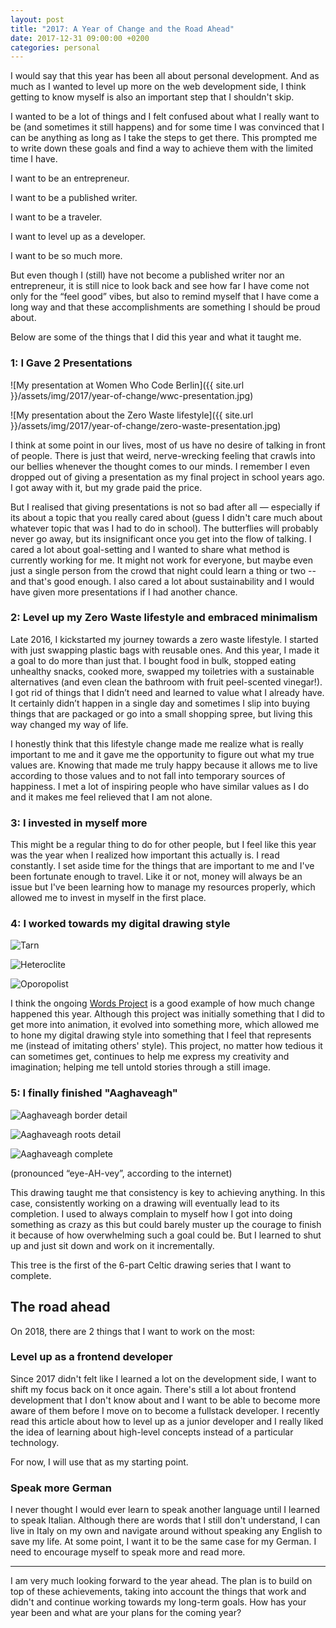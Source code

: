 ```yaml
---
layout: post
title: "2017: A Year of Change and the Road Ahead"
date: 2017-12-31 09:00:00 +0200
categories: personal
---
```


I would say that this year has been all about personal development. And as much as I wanted to level up more on the web development side, I think getting to know myself is also an important step that I shouldn't skip.

I wanted to be a lot of things and I felt confused about what I really want to be (and sometimes it still happens) and for some time I was convinced that I can be anything as long as I take the steps to get there. This prompted me to write down these goals and find a way to achieve them with the limited time I have.

I want to be an entrepreneur.

I want to be a published writer.

I want to be a traveler.

I want to level up as a developer.

I want to be so much more.

But even though I (still) have not become a published writer nor an entrepreneur, it is still nice to look back and see how far I have come not only for the “feel good” vibes, but also to remind myself that I have come a long way and that these accomplishments are something I should be proud about.

Below are some of the things that I did this year and what it taught me.

### 1: I Gave 2 Presentations

![My presentation at Women Who Code Berlin]({{ site.url }}/assets/img/2017/year-of-change/wwc-presentation.jpg)

![My presentation about the Zero Waste lifestyle]({{ site.url }}/assets/img/2017/year-of-change/zero-waste-presentation.jpg)

I think at some point in our lives, most of us have no desire of talking in front of people. There is just that weird, nerve-wrecking feeling that crawls into our bellies whenever the thought comes to our minds. I remember I even dropped out of giving a presentation as my final project in school years ago. I got away with it, but my grade paid the price.

But I realised that giving presentations is not so bad after all — especially if its about a topic that you really cared about (guess I didn't care much about whatever topic that was I had to do in school). The butterflies will probably never go away, but its insignificant once you get into the flow of talking. I cared a lot about goal-setting and I wanted to share what method is currently working for me. It might not work for everyone, but maybe even just a single person from the crowd that night could learn a thing or two -- and that's good enough. I also cared a lot about sustainability and I would have given more presentations if I had another chance.

### 2: Level up my Zero Waste lifestyle and embraced minimalism
Late 2016, I kickstarted my journey towards a zero waste lifestyle. I started with just swapping plastic bags with reusable ones. And this year, I made it a goal to do more than just that. I bought food in bulk, stopped eating unhealthy snacks, cooked more, swapped my toiletries with a sustainable alternatives (and even clean the bathroom with fruit peel-scented vinegar!). I got rid of things that I didn’t need and learned to value what I already have. It certainly didn’t happen in a single day and sometimes I slip into buying things that are packaged or go into a small shopping spree, but living this way changed my way of life.

I honestly think that this lifestyle change made me realize what is really important to me and it gave me the opportunity to figure out what my true values are. Knowing that made me truly happy because it allows me to live according to those values and to not fall into temporary sources of happiness. I met a lot of inspiring people who have similar values as I do and it makes me feel relieved that I am not alone.

### 3: I invested in myself more
This might be a regular thing to do for other people, but I feel like this year was the year when I realized how important this actually is. I read constantly. I set aside time for the things that are important to me and I've been fortunate enough to travel. Like it or not, money will always be an issue but I've been learning how to manage my resources properly, which allowed me to invest in myself in the first place.

### 4: I worked towards my digital drawing style

![Tarn]({{site.url}}/assets/img/2017/year-of-change/tarn.png)

![Heteroclite]({{site.url}}/assets/img/2017/year-of-change/heteroclite.png)

![Oporopolist]({{site.url}}/assets/img/2017/year-of-change/oporopolist.png)

I think the ongoing [Words Project](https://charisseysabel.github.io/the-words-project/#/) is a good example of how much change happened this year. Although this project was initially something that I did to get more into animation, it evolved into something more, which allowed me to hone my digital drawing style into something that I feel that represents me (instead of imitating others' style). This project, no matter how tedious it can sometimes get, continues to help me express my creativity and imagination; helping me tell untold stories through a still image.

### 5: I finally finished "Aaghaveagh"

![Aaghaveagh border detail]({{site.url}}/assets/img/2017/year-of-change/aaghaveagh-border-detail.jpg)

![Aaghaveagh roots detail]({{site.url}}/assets/img/2017/year-of-change/aaghaveagh-roots-detail.jpg)

![Aaghaveagh complete]({{site.url}}/assets/img/2017/year-of-change/aaghaveagh-complete.jpg)

(pronounced “eye-AH-vey”, according to the internet)

This drawing taught me that consistency is key to achieving anything. In this case, consistently working on a drawing will eventually lead to its completion. I used to always complain to myself how I got into doing something as crazy as this but could barely muster up the courage to finish it because of how overwhelming such a goal could be. But I learned to shut up and just sit down and work on it incrementally.

This tree is the first of the 6-part Celtic drawing series that I want to complete.


## The road ahead
On 2018, there are 2 things that I want to work on the most:

### Level up as a frontend developer
Since 2017 didn't felt like I learned a lot on the development side, I want to shift my focus back on it once again. There's still a lot about frontend development that I don't know about and I want to be able to become more aware of them before I move on to become a fullstack developer. I recently read this article about how to level up as a junior developer and I really liked the idea of learning about high-level concepts instead of a particular technology.

For now, I will use that as my starting point.

### Speak more German
I never thought I would ever learn to speak another language until I learned to speak Italian. Although there are words that I still don't understand, I can live in Italy on my own and navigate around without speaking any English to save my life. At some point, I want it to be the same case for my German. I need to encourage myself to speak more and read more.

***

I am very much looking forward to the year ahead. The plan is to build on top of these achievements, taking into account the things that work and didn't and continue working towards my long-term goals.
How has your year been and what are your plans for the coming year?

